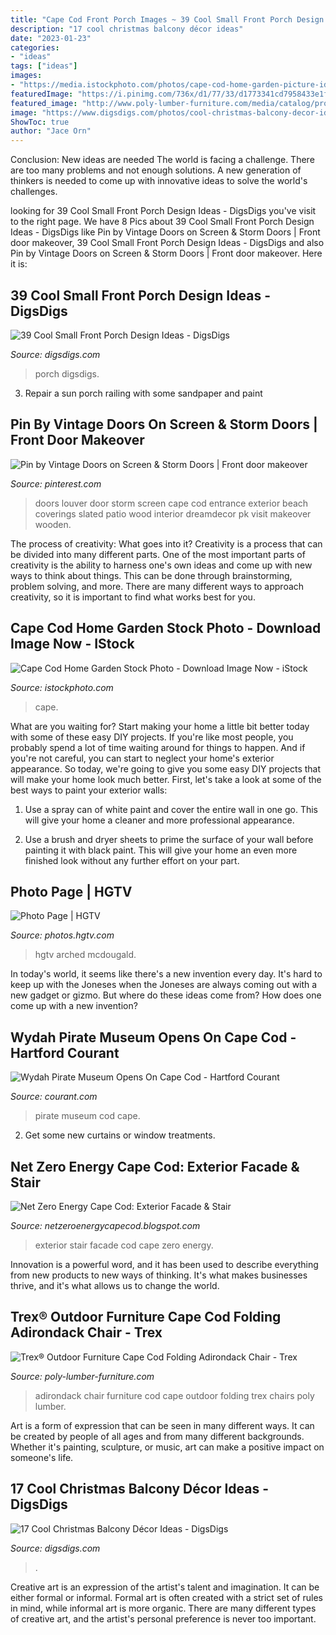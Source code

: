 ```yaml
---
title: "Cape Cod Front Porch Images ~ 39 Cool Small Front Porch Design Ideas"
description: "17 cool christmas balcony décor ideas"
date: "2023-01-23"
categories:
- "ideas"
tags: ["ideas"]
images:
- "https://media.istockphoto.com/photos/cape-cod-home-garden-picture-id577961440?k=6&amp;m=577961440&amp;s=170667a&amp;w=0&amp;h=_wyVRni5wUBNNfaknCbfFd0UmW3LXtGDvjQ4JRF8RnY="
featuredImage: "https://i.pinimg.com/736x/d1/77/33/d1773341cd7958433e1f03affb7fe5f6--storm-doors-house-numbers.jpg"
featured_image: "http://www.poly-lumber-furniture.com/media/catalog/product/cache/1/image/1800x/040ec09b1e35df139433887a97daa66f/t/r/trex-outdoor-furniture-cape-cod-folding-adirondack-chair-txa53_3.jpg"
image: "https://www.digsdigs.com/photos/cool-christmas-balcony-decor-ideas-8-554x369.jpg"
ShowToc: true
author: "Jace Orn"
---
```



Conclusion: New ideas are needed
The world is facing a challenge. There are too many problems and not enough solutions. A new generation of thinkers is needed to come up with innovative ideas to solve the world's challenges.

	

		
looking for 39 Cool Small Front Porch Design Ideas - DigsDigs you've visit to the right page. We have 8 Pics about 39 Cool Small Front Porch Design Ideas - DigsDigs like Pin by Vintage Doors on Screen &amp; Storm Doors | Front door makeover, 39 Cool Small Front Porch Design Ideas - DigsDigs and also Pin by Vintage Doors on Screen &amp; Storm Doors | Front door makeover. Here it is:
		
    
## 39 Cool Small Front Porch Design Ideas - DigsDigs

<img loading=lazy src="https://www.digsdigs.com/photos/cool-small-front-porch-design-ideas-2.jpg" onerror="this.onerror=null;this.src='https://tse3.mm.bing.net/th?id=OIP.8ndoG6AhRhEmO-poO2Q_9QHaKw&amp;pid=15.1';" alt="39 Cool Small Front Porch Design Ideas - DigsDigs">

_Source: digsdigs.com_

>porch digsdigs. 

	

3. Repair a sun porch railing with some sandpaper and paint

    
## Pin By Vintage Doors On Screen &amp; Storm Doors | Front Door Makeover

<img loading=lazy src="https://i.pinimg.com/736x/d1/77/33/d1773341cd7958433e1f03affb7fe5f6--storm-doors-house-numbers.jpg" onerror="this.onerror=null;this.src='https://tse1.mm.bing.net/th?id=OIP.9FCPk6m9XFMOkUjfmjKrZwHaLZ&amp;pid=15.1';" alt="Pin by Vintage Doors on Screen &amp; Storm Doors | Front door makeover">

_Source: pinterest.com_

>doors louver door storm screen cape cod entrance exterior beach coverings slated patio wood interior dreamdecor pk visit makeover wooden. 

	

The process of creativity: What goes into it?
Creativity is a process that can be divided into many different parts. One of the most important parts of creativity is the ability to harness one's own ideas and come up with new ways to think about things. This can be done through brainstorming, problem solving, and more. There are many different ways to approach creativity, so it is important to find what works best for you.

    
## Cape Cod Home Garden Stock Photo - Download Image Now - IStock

<img loading=lazy src="https://media.istockphoto.com/photos/cape-cod-home-garden-picture-id577961440?k=6&amp;m=577961440&amp;s=170667a&amp;w=0&amp;h=_wyVRni5wUBNNfaknCbfFd0UmW3LXtGDvjQ4JRF8RnY=" onerror="this.onerror=null;this.src='https://tse3.mm.bing.net/th?id=OIP.gAfCqwZNWhfclHUGrSnf3QAAAA&amp;pid=15.1';" alt="Cape Cod Home Garden Stock Photo - Download Image Now - iStock">

_Source: istockphoto.com_

>cape. 

	

What are you waiting for? Start making your home a little bit better today with some of these easy DIY projects.
If you're like most people, you probably spend a lot of time waiting around for things to happen. And if you're not careful, you can start to neglect your home's exterior appearance. So today, we're going to give you some easy DIY projects that will make your home look much better. First, let's take a look at some of the best ways to paint your exterior walls: 
1. Use a spray can of white paint and cover the entire wall in one go. This will give your home a cleaner and more professional appearance.

2. Use a brush and dryer sheets to prime the surface of your wall before painting it with black paint. This will give your home an even more finished look without any further effort on your part. 


    
## Photo Page | HGTV

<img loading=lazy src="https://hgtvhome.sndimg.com/content/dam/images/hgtv/fullset/2013/1/8/5/DP_Linda-McDougald-Stone-House-Exterior-2_s3x4.jpg.rend.hgtvcom.616.822.suffix/1400980278697.jpeg" onerror="this.onerror=null;this.src='https://tse2.mm.bing.net/th?id=OIP.ApKoP6Lfe2qFFdlcmDjkfwHaJ4&amp;pid=15.1';" alt="Photo Page | HGTV">

_Source: photos.hgtv.com_

>hgtv arched mcdougald. 

	

In today's world, it seems like there's a new invention every day.  It's hard to keep up with the Joneses when the Joneses are always coming out with a new gadget or gizmo.  But where do these ideas come from?  How does one come up with a new invention?

    
## Wydah Pirate Museum Opens On Cape Cod - Hartford Courant

<img loading=lazy src="http://www.trbimg.com/img-578fb72b/turbine/hc-cape-cod-pirate-museum-20160719" onerror="this.onerror=null;this.src='https://tse4.mm.bing.net/th?id=OIP.qvqvErEz2pD43RuUHeDgxwHaEO&amp;pid=15.1';" alt="Wydah Pirate Museum Opens On Cape Cod - Hartford Courant">

_Source: courant.com_

>pirate museum cod cape. 

	

2. Get some new curtains or window treatments.

    
## Net Zero Energy Cape Cod: Exterior Facade &amp; Stair

<img loading=lazy src="https://2.bp.blogspot.com/-5_53jD90M98/TcmlWYviPmI/AAAAAAAACXo/OEh9Z4HzajE/s1600/IMG_0947.jpg" onerror="this.onerror=null;this.src='https://tse3.mm.bing.net/th?id=OIP.zpBFR6LGpovuJbHWDBy7gwHaJ6&amp;pid=15.1';" alt="Net Zero Energy Cape Cod: Exterior Facade &amp; Stair">

_Source: netzeroenergycapecod.blogspot.com_

>exterior stair facade cod cape zero energy. 

	

Innovation is a powerful word, and it has been used to describe everything from new products to new ways of thinking. It's what makes businesses thrive, and it's what allows us to change the world.

    
## Trex® Outdoor Furniture Cape Cod Folding Adirondack Chair - Trex

<img loading=lazy src="http://www.poly-lumber-furniture.com/media/catalog/product/cache/1/image/1800x/040ec09b1e35df139433887a97daa66f/t/r/trex-outdoor-furniture-cape-cod-folding-adirondack-chair-txa53_3.jpg" onerror="this.onerror=null;this.src='https://tse2.mm.bing.net/th?id=OIP.sIRO335hQsabHYpKwwRvewHaHZ&amp;pid=15.1';" alt="Trex® Outdoor Furniture Cape Cod Folding Adirondack Chair - Trex">

_Source: poly-lumber-furniture.com_

>adirondack chair furniture cod cape outdoor folding trex chairs poly lumber. 

	

Art is a form of expression that can be seen in many different ways. It can be created by people of all ages and from many different backgrounds. Whether it's painting, sculpture, or music, art can make a positive impact on someone's life.

    
## 17 Cool Christmas Balcony Décor Ideas - DigsDigs

<img loading=lazy src="https://www.digsdigs.com/photos/cool-christmas-balcony-decor-ideas-8-554x369.jpg" onerror="this.onerror=null;this.src='https://tse1.mm.bing.net/th?id=OIP.46zAcwoy0OUhF-UZOtRSlAHaE7&amp;pid=15.1';" alt="17 Cool Christmas Balcony Décor Ideas - DigsDigs">

_Source: digsdigs.com_

>. 

	

Creative art is an expression of the artist's talent and imagination. It can be either formal or informal. Formal art is often created with a strict set of rules in mind, while informal art is more organic. There are many different types of creative art, and the artist's personal preference is never too important.

